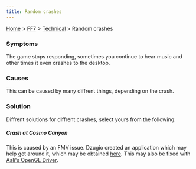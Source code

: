 ```yaml
---
title: Random crashes
---
```


[Home](../../Main%20Page.md.md) > [FF7](../../FF7.md) > [Technical](../Technical.md) > Random crashes

### Symptoms

The game stops responding, sometimes you continue to hear music and
other times it even crashes to the desktop.

### Causes

This can be caused by many diffrent things, depending on the crash.

### Solution

Diffrent solutions for diffrent crashes, select yours from the
following:

##### Crash at Cosmo Canyon

This is caused by an FMV issue. Dzugio created an application which may
help get around it, which may be obtained [here][]. This may also be
fixed with [Aali's OpenGL Driver][].

  [here]: http://forums.qhimm.com/index.php?topic=4505.0
  [Aali's OpenGL Driver]: http://forums.qhimm.com/index.php?topic=8306.0
